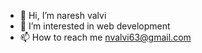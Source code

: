 - 👋 Hi, I’m naresh valvi
- 👀 I’m interested in web development
- 📫 How to reach me nvalvi63@gmail.com

<!---
naresh63/naresh63 is a ✨ special ✨ repository because its `README.md` (this file) appears on your GitHub profile.
You can click the Preview link to take a look at your changes.
--->
